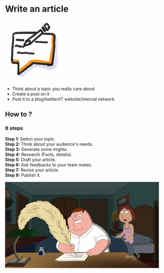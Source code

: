 # Write an article
![Write article](images/write-article.png)  

* Think about a topic you really care about
* Create a post on it
* Post it to a blog/twitter/IT website/internal network

## How to ?
### 8 steps
**Step 1:** Select your topic.  
**Step 2:** Think about your audience's needs.  
**Step 3:** Generate some inights.  
**Step 4:** Research (Facts, details).  
**Step 5:** Draft your article.  
**Step 6:** Ask feedbacks to your team mates.  
**Step 7:** Revise your article.  
**Step 8:** Publish it.  

![Write article](images/write-article1.jpg)  